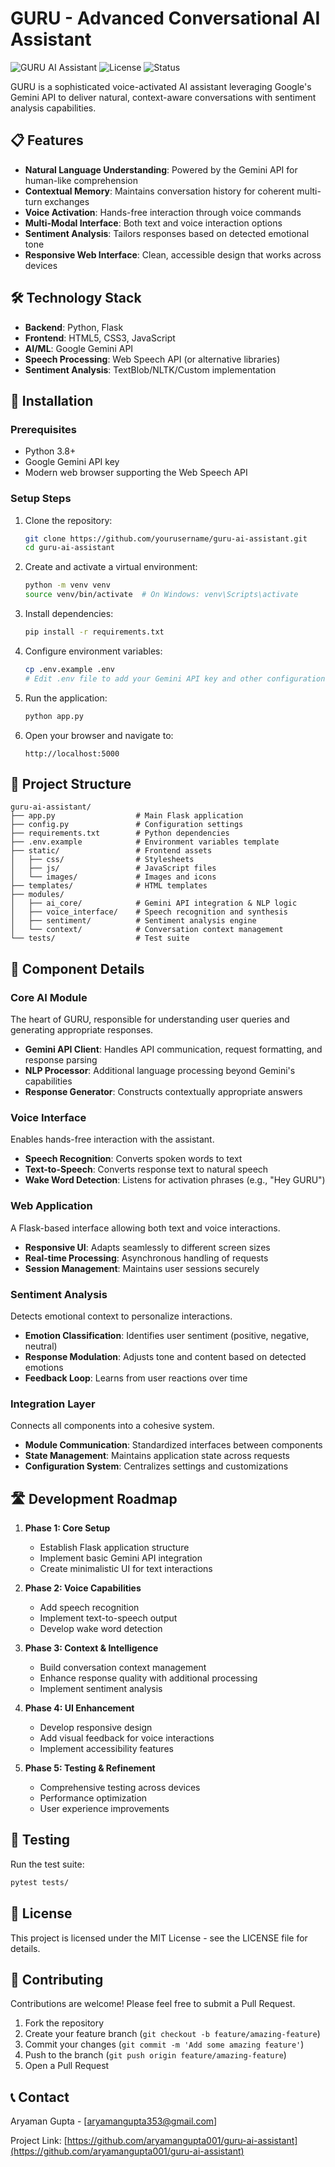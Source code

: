 # GURU - Advanced Conversational AI Assistant

![GURU AI Assistant](https://img.shields.io/badge/AI%20Assistant-GURU-blue)
![License](https://img.shields.io/badge/license-MIT-green)
![Status](https://img.shields.io/badge/status-active-brightgreen)

GURU is a sophisticated voice-activated AI assistant leveraging Google's Gemini API to deliver natural, context-aware conversations with sentiment analysis capabilities.

## 📋 Features

- **Natural Language Understanding**: Powered by the Gemini API for human-like comprehension
- **Contextual Memory**: Maintains conversation history for coherent multi-turn exchanges
- **Voice Activation**: Hands-free interaction through voice commands
- **Multi-Modal Interface**: Both text and voice interaction options
- **Sentiment Analysis**: Tailors responses based on detected emotional tone
- **Responsive Web Interface**: Clean, accessible design that works across devices

## 🛠️ Technology Stack

- **Backend**: Python, Flask
- **Frontend**: HTML5, CSS3, JavaScript
- **AI/ML**: Google Gemini API
- **Speech Processing**: Web Speech API (or alternative libraries)
- **Sentiment Analysis**: TextBlob/NLTK/Custom implementation

## 🚀 Installation

### Prerequisites

- Python 3.8+
- Google Gemini API key
- Modern web browser supporting the Web Speech API

### Setup Steps

1. Clone the repository:
   ```bash
   git clone https://github.com/yourusername/guru-ai-assistant.git
   cd guru-ai-assistant
   ```

2. Create and activate a virtual environment:
   ```bash
   python -m venv venv
   source venv/bin/activate  # On Windows: venv\Scripts\activate
   ```

3. Install dependencies:
   ```bash
   pip install -r requirements.txt
   ```

4. Configure environment variables:
   ```bash
   cp .env.example .env
   # Edit .env file to add your Gemini API key and other configurations
   ```

5. Run the application:
   ```bash
   python app.py
   ```

6. Open your browser and navigate to:
   ```
   http://localhost:5000
   ```

## 📁 Project Structure

```
guru-ai-assistant/
├── app.py                  # Main Flask application
├── config.py               # Configuration settings
├── requirements.txt        # Python dependencies
├── .env.example            # Environment variables template
├── static/                 # Frontend assets
│   ├── css/                # Stylesheets
│   ├── js/                 # JavaScript files
│   └── images/             # Images and icons
├── templates/              # HTML templates
├── modules/
│   ├── ai_core/            # Gemini API integration & NLP logic
│   ├── voice_interface/    # Speech recognition and synthesis
│   ├── sentiment/          # Sentiment analysis engine
│   └── context/            # Conversation context management
└── tests/                  # Test suite
```

## 🧩 Component Details

### Core AI Module

The heart of GURU, responsible for understanding user queries and generating appropriate responses.

- **Gemini API Client**: Handles API communication, request formatting, and response parsing
- **NLP Processor**: Additional language processing beyond Gemini's capabilities
- **Response Generator**: Constructs contextually appropriate answers

### Voice Interface

Enables hands-free interaction with the assistant.

- **Speech Recognition**: Converts spoken words to text
- **Text-to-Speech**: Converts response text to natural speech
- **Wake Word Detection**: Listens for activation phrases (e.g., "Hey GURU")

### Web Application

A Flask-based interface allowing both text and voice interactions.

- **Responsive UI**: Adapts seamlessly to different screen sizes
- **Real-time Processing**: Asynchronous handling of requests
- **Session Management**: Maintains user sessions securely

### Sentiment Analysis

Detects emotional context to personalize interactions.

- **Emotion Classification**: Identifies user sentiment (positive, negative, neutral)
- **Response Modulation**: Adjusts tone and content based on detected emotions
- **Feedback Loop**: Learns from user reactions over time

### Integration Layer

Connects all components into a cohesive system.

- **Module Communication**: Standardized interfaces between components
- **State Management**: Maintains application state across requests
- **Configuration System**: Centralizes settings and customizations

## 🛣️ Development Roadmap

1. **Phase 1: Core Setup**
   - Establish Flask application structure
   - Implement basic Gemini API integration
   - Create minimalistic UI for text interactions

2. **Phase 2: Voice Capabilities**
   - Add speech recognition
   - Implement text-to-speech output
   - Develop wake word detection

3. **Phase 3: Context & Intelligence**
   - Build conversation context management
   - Enhance response quality with additional processing
   - Implement sentiment analysis

4. **Phase 4: UI Enhancement**
   - Develop responsive design
   - Add visual feedback for voice interactions
   - Implement accessibility features

5. **Phase 5: Testing & Refinement**
   - Comprehensive testing across devices
   - Performance optimization
   - User experience improvements

## 🧪 Testing

Run the test suite:

```bash
pytest tests/
```

## 📝 License

This project is licensed under the MIT License - see the LICENSE file for details.

## 🤝 Contributing

Contributions are welcome! Please feel free to submit a Pull Request.

1. Fork the repository
2. Create your feature branch (`git checkout -b feature/amazing-feature`)
3. Commit your changes (`git commit -m 'Add some amazing feature'`)
4. Push to the branch (`git push origin feature/amazing-feature`)
5. Open a Pull Request

## 📞 Contact

Aryaman Gupta - [aryamangupta353@gmail.com]

Project Link: [https://github.com/aryamangupta001/guru-ai-assistant](https://github.com/aryamangupta001/guru-ai-assistant)
